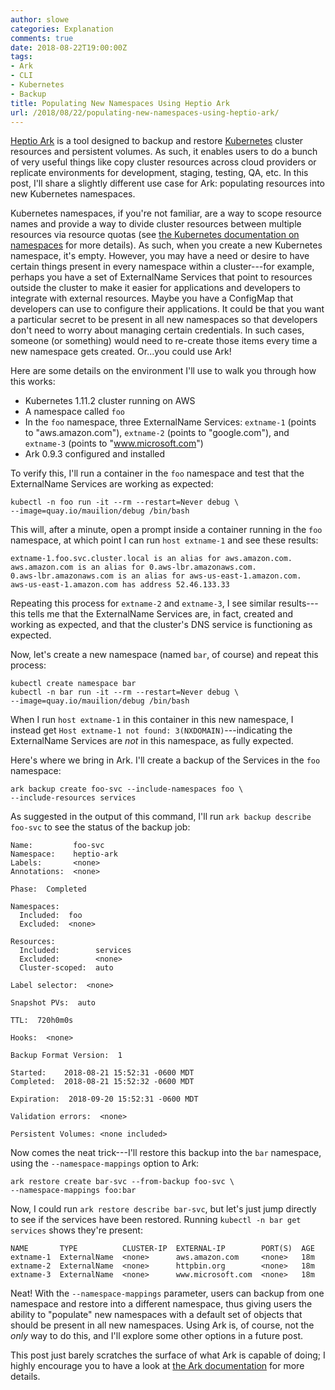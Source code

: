 ```yaml
---
author: slowe
categories: Explanation
comments: true
date: 2018-08-22T19:00:00Z
tags:
- Ark
- CLI
- Kubernetes
- Backup
title: Populating New Namespaces Using Heptio Ark
url: /2018/08/22/populating-new-namespaces-using-heptio-ark/
---
```


[Heptio Ark][link-1] is a tool designed to backup and restore [Kubernetes][link-2] cluster resources and persistent volumes. As such, it enables users to do a bunch of very useful things like copy cluster resources across cloud providers or replicate environments for development, staging, testing, QA, etc. In this post, I'll share a slightly different use case for Ark: populating resources into new Kubernetes namespaces.<!--more-->

Kubernetes namespaces, if you're not familiar, are a way to scope resource names and provide a way to divide cluster resources between multiple resources via resource quotas (see [the Kubernetes documentation on namespaces][link-3] for more details). As such, when you create a new Kubernetes namespace, it's empty. However, you may have a need or desire to have certain things present in every namespace within a cluster---for example, perhaps you have a set of ExternalName Services that point to resources outside the cluster to make it easier for applications and developers to integrate with external resources. Maybe you have a ConfigMap that developers can use to configure their applications. It could be that you want a particular secret to be present in all new namespaces so that developers don't need to worry about managing certain credentials. In such cases, someone (or something) would need to re-create those items every time a new namespace gets created. Or...you could use Ark!

Here are some details on the environment I'll use to walk you through how this works:

* Kubernetes 1.11.2 cluster running on AWS
* A namespace called `foo`
* In the `foo` namespace, three ExternalName Services: `extname-1` (points to "aws.amazon.com"), `extname-2` (points to "google.com"), and `extname-3` (points to "www.microsoft.com")
* Ark 0.9.3 configured and installed

To verify this, I'll run a container in the `foo` namespace and test that the ExternalName Services are working as expected:

    kubectl -n foo run -it --rm --restart=Never debug \
    --image=quay.io/mauilion/debug /bin/bash

This will, after a minute, open a prompt inside a container running in the `foo` namespace, at which point I can run `host extname-1` and see these results:

```
extname-1.foo.svc.cluster.local is an alias for aws.amazon.com.
aws.amazon.com is an alias for 0.aws-lbr.amazonaws.com.
0.aws-lbr.amazonaws.com is an alias for aws-us-east-1.amazon.com.
aws-us-east-1.amazon.com has address 52.46.133.33
```

Repeating this process for `extname-2` and `extname-3`, I see similar results---this tells me that the ExternalName Services are, in fact, created and working as expected, and that the cluster's DNS service is functioning as expected.

Now, let's create a new namespace (named `bar`, of course) and repeat this process:

    kubectl create namespace bar
    kubectl -n bar run -it --rm --restart=Never debug \
    --image=quay.io/mauilion/debug /bin/bash

When I run `host extname-1` in this container in this new namespace, I instead get `Host extname-1 not found: 3(NXDOMAIN)`---indicating the ExternalName Services are _not_ in this namespace, as fully expected.

Here's where we bring in Ark. I'll create a backup of the Services in the `foo` namespace:

    ark backup create foo-svc --include-namespaces foo \
    --include-resources services

As suggested in the output of this command, I'll run `ark backup describe foo-svc` to see the status of the backup job:

```
Name:         foo-svc
Namespace:    heptio-ark
Labels:       <none>
Annotations:  <none>

Phase:  Completed

Namespaces:
  Included:  foo
  Excluded:  <none>

Resources:
  Included:        services
  Excluded:        <none>
  Cluster-scoped:  auto

Label selector:  <none>

Snapshot PVs:  auto

TTL:  720h0m0s

Hooks:  <none>

Backup Format Version:  1

Started:    2018-08-21 15:52:31 -0600 MDT
Completed:  2018-08-21 15:52:32 -0600 MDT

Expiration:  2018-09-20 15:52:31 -0600 MDT

Validation errors:  <none>

Persistent Volumes: <none included>
```

Now comes the neat trick---I'll restore this backup into the `bar` namespace, using the `--namespace-mappings` option to Ark:

    ark restore create bar-svc --from-backup foo-svc \
    --namespace-mappings foo:bar

Now, I could run `ark restore describe bar-svc`, but let's just jump directly to see if the services have been restored. Running `kubectl -n bar get services` shows they're present:

```
NAME       TYPE          CLUSTER-IP  EXTERNAL-IP        PORT(S)  AGE
extname-1  ExternalName  <none>      aws.amazon.com     <none>   18m
extname-2  ExternalName  <none>      httpbin.org        <none>   18m
extname-3  ExternalName  <none>      www.microsoft.com  <none>   18m
```

Neat! With the `--namespace-mappings` parameter, users can backup from one namespace and restore into a different namespace, thus giving users the ability to "populate" new namespaces with a default set of objects that should be present in all new namespaces. Using Ark is, of course, not the _only_ way to do this, and I'll explore some other options in a future post.

This post just barely scratches the surface of what Ark is capable of doing; I highly encourage you to have a look at [the Ark documentation][link-4] for more details.

[link-1]: https://github.com/heptio/ark
[link-2]: https://kubernetes.io
[link-3]: https://kubernetes.io/docs/concepts/overview/working-with-objects/namespaces/
[link-4]: https://heptio.github.io/ark/v0.9.0/
